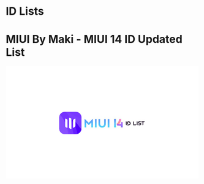 # ID Lists
# MIUI By Maki - MIUI 14 ID Updated List 

![logo](https://github.com/MIUIByMaki/IDLists/blob/main/img/IDList.png?raw=true)

